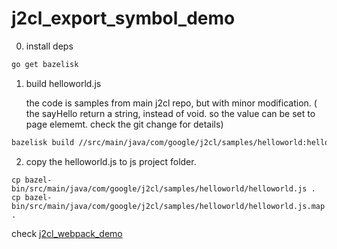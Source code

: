 # j2cl_export_symbol_demo

0. install deps

```bash
go get bazelisk
```

1. build helloworld.js

     the code is samples from main j2cl repo, but with minor modification. ( the sayHello return a string, instead of void. so the value can be set to page elememt. check the git change for details)

```bash
bazelisk build //src/main/java/com/google/j2cl/samples/helloworld:helloworld
```

2. copy the helloworld.js to js project folder. 

```
cp bazel-bin/src/main/java/com/google/j2cl/samples/helloworld/helloworld.js .
cp bazel-bin/src/main/java/com/google/j2cl/samples/helloworld/helloworld.js.map .
```

check [j2cl_webpack_demo](https://github.com/swuecho/j2cl_webpack_demo)
